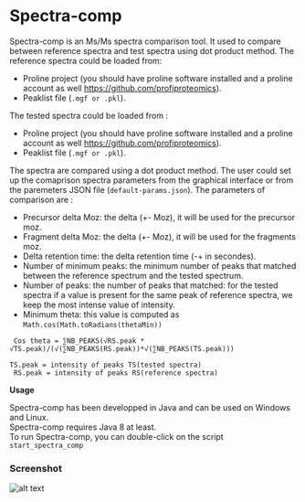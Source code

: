 # Spectra-comp
Spectra-comp is an Ms/Ms spectra comparison tool. It used to compare between reference spectra and test spectra using dot product method. The reference spectra could be loaded from:
* Proline project (you should have proline software installed and a proline account as well https://github.com/profiproteomics). 
* Peaklist file (<code>.mgf or .pkl</code>).

The tested spectra could be loaded from :

* Proline project (you should have proline software installed and a proline account as well https://github.com/profiproteomics).
* Peaklist file (<code>.mgf or .pkl</code>).

The spectra are compared using a dot product method. The user could set up the comaprison spectra parameters from the graphical interface or from the paremeters JSON file (<code>default-params.json</code>).
The parameters of comparison are :
* Precursor delta Moz: the delta (+- Moz), it will be used for the precursor moz.
* Fragment delta Moz: the delta (+- Moz), it will be used for the fragments moz.
* Delta retention time: the delta retention time (-+ in secondes).  
* Number of minimum peaks: the minimum number of peaks that matched between the reference spectrum and the tested spectrum.  
* Number of peaks: the number of peaks that matched: for the tested spectra if a value is present for the same peak of reference spectra, we keep the most intense value of intensity.   
* Minimum theta: this value is computed as <code>Math.cos(Math.toRadians(thetaMin))</code>  

 <code> Cos theta = ∑NB_PEAKS(√RS.peak * √TS.peak)/(√(∑NB_PEAKS(RS.peak))*√(∑NB_PEAKS(TS.peak)))</code> 
 
 <code>TS.peak = intensity of peaks TS(tested spectra)</code>  <br> <code> RS.peak = intensity of peaks RS(reference spectra)</code>
 
**Usage**

Spectra-comp has been developped in Java and can be used on Windows and Linux.<br>
Spectra-comp requires Java 8 at least.<br>
To run Spectra-comp, you can double-click on the script <code>start_spectra_comp</code>

 <h3>Screenshot</h3>

![alt text](https://github.com/LSMBO/spectra-comp/blob/master/src/main/resources/images/screen-shot.png)
